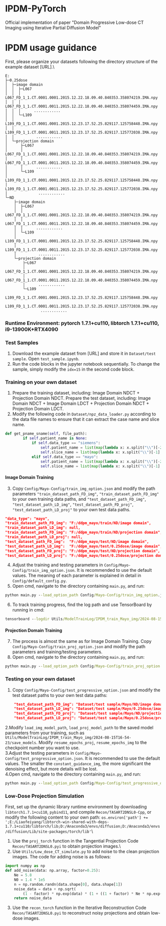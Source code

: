 # IPDM-PyTorch
Official implementation of paper  "Domain Progressive Low-dose CT Imaging using Iterative Partial Diffusion Model"

# IPDM usage guidance
First, please organize your datasets following the directory structure of the example dataset 
[URL].\
```
E:
├─0.25dose
│  ├─image domain
│  │  ├─L067
│  │  │      L067_FD_1_1.CT.0001.0001.2015.12.22.18.09.40.840353.358074219.IMA.npy
│  │  │      L067_FD_1_1.CT.0001.0011.2015.12.22.18.09.40.840353.358074459.IMA.npy
│  │  │      ............
│  │  └─L109
│  │          L109_FD_1_1.CT.0001.0001.2015.12.23.17.52.25.829117.125758448.IMA.npy
│  │          L109_FD_1_1.CT.0001.0011.2015.12.23.17.52.25.829117.125772038.IMA.npy
│  │          ............
│  └─projection domain
│      ├─L067
│      │      L067_FD_1_1.CT.0001.0001.2015.12.22.18.09.40.840353.358074219.IMA.npy
│      │      L067_FD_1_1.CT.0001.0011.2015.12.22.18.09.40.840353.358074459.IMA.npy
│      │      ............
│      └─L109
│              L109_FD_1_1.CT.0001.0001.2015.12.23.17.52.25.829117.125758448.IMA.npy
│              L109_FD_1_1.CT.0001.0011.2015.12.23.17.52.25.829117.125772038.IMA.npy
│              ............
└─ND
    ├─image domain
    │  ├─L067
    │  │      L067_FD_1_1.CT.0001.0001.2015.12.22.18.09.40.840353.358074219.IMA.npy
    │  │      L067_FD_1_1.CT.0001.0011.2015.12.22.18.09.40.840353.358074459.IMA.npy
    │  │      ............
    │  └─L109
    │          L109_FD_1_1.CT.0001.0001.2015.12.23.17.52.25.829117.125758448.IMA.npy
    │          L109_FD_1_1.CT.0001.0011.2015.12.23.17.52.25.829117.125772038.IMA.npy
    │          ............
    └─projection domain
        ├─L067
        │      L067_FD_1_1.CT.0001.0001.2015.12.22.18.09.40.840353.358074219.IMA.npy
        │      L067_FD_1_1.CT.0001.0011.2015.12.22.18.09.40.840353.358074459.IMA.npy
        │      ............
        └─L109
                L109_FD_1_1.CT.0001.0001.2015.12.23.17.52.25.829117.125758448.IMA.npy
                L109_FD_1_1.CT.0001.0011.2015.12.23.17.52.25.829117.125772038.IMA.npy
                ............
```
### Runtime Environment: pytorch 1.7.1+cu110, libtorch 1.7.1+cu110, i9-13900K+RTX4090
### Test Samples
1. Download the example dataset from [URL] and store it in `Dataset/test sample`. Open `test_sample.ipynb`.
2. Run the code blocks in the jupyter notebook sequentially. To change the sample, simply modify the `idx=15`
in the second code block.


### Training on your own dataset
1. Prepare the training dataset, including: Image Domain NDCT + Projection Domain NDCT. 
Prepare the test dataset, including: Image Domain NDCT + Image Domain LDCT + Projection Domain NDCT + Projection Domain LDCT.
2. Modify the following code in `Dataset/npz_data_loader.py` according to the data file names to ensure 
that it can extract the case name and slice name.
```python    
def get_pname_sname(self, file_path):
        if self.patient_name is None:
            if self.data_type == "siemens":
                self.patient_name = list(map(lambda x: x.split("\\")[-2], file_path))
                self.slice_name = list(map(lambda x: x.split("\\")[-1].split(".")[0], file_path))
            elif self.data_type == "mayo":
                self.patient_name = list(map(lambda x: x.split("\\")[-2], file_path))
                self.slice_name = list(map(lambda x: x.split("\\")[-1].split(".")[-4], file_path))
```
#### Image Domain Training
3. Copy `Config/Mayo-Config/train_img_option.json` and modify the path parameters `"train_dataset_path_FD_img"`, `"train_dataset_path_FD_img"` 
to your own training data paths, and `"test_dataset_path_FD_img"`, `"test_dataset_path_LD_img"`, `"test_dataset_path_FD_proj"`, `"test_dataset_path_LD_proj"` to your own test data paths.
```json 
"data_type": "mayo",
"train_dataset_path_FD_img": "F:/ddpm_mayo/train/ND/image domain",
"train_dataset_path_LD_img": null,
"train_dataset_path_FD_img": "F:/ddpm_mayo/train/ND/projection domain",
"train_dataset_path_LD_proj": null,
"test_dataset_path_FD_img":  "F:/ddpm_mayo/test/ND/image domain",
"test_dataset_path_LD_img":  "F:/ddpm_mayo/test/0.25dose/image domain",
"test_dataset_path_FD_proj": "F:/ddpm_mayo/test/ND/projection domain",
"test_dataset_path_LD_proj": "F:/ddpm_mayo/test/0.25dose/projection domain",
```
4. Adjust the training and testing parameters in `Config/Mayo-Config/train_img_option.json`. 
It is recommended to use the default values. The meaning of each parameter is explained in detail in `Config/default_config.py`.
5. Open cmd, navigate to the directory containing `main.py`, and run:
```cmd
python main.py --load_option_path Config/Mayo-Config/train_img_option.json
```
6. To track training progress, find the log path and use TensorBoard by running in cmd:
```cmd
tensorboard --logdir Utils/ModelTrainLog/IPDM_train_Mayo_img/2024-08-15T16-54-23/trainSummary
```
#### Projection Domain Training
7. The process is almost the same as for Image Domain Training. Copy `Config/Mayo-Config/train_proj_option.json` and modify the path parameters and training/testing parameters.
8. Open cmd, navigate to the directory containing `main.py`, and run:
```cmd
python main.py --load_option_path Config/Mayo-Config/train_proj_option.json
```

### Testing on your own dataset
1. Copy `Config/Mayo-Config/test_progressive_option.json` and modify the test dataset paths to your own test data paths:
```json
    "test_dataset_path_FD_img": "Dataset/test sample/Mayo/ND/image domain",
    "test_dataset_path_LD_img": "Dataset/test sample/Mayo/0.25dose/image domain",
    "test_dataset_path_FD_proj": "Dataset/test sample/Mayo/ND/projection domain",
    "test_dataset_path_LD_proj": "Dataset/test sample/Mayo/0.25dose/projection domain",
```
2.Modify `load_img_model_path`, `load_proj_model_path` to the saved model parameters from your training, such as `Utils/ModelTrainLog/IPDM_train_Mayo_img/2024-08-15T16-54-23/save_models`. Modify `resume_epochs_proj`, `resume_epochs_img` to the checkpoint number you want to use.\
3.Adjust the testing parameters in `Config/Mayo-Config/test_progressive_option.json`. It is recommended to use the default values. The smaller the `constant_guidance_img`, the more significant the denoising effect, but more details will be lost.\
4.Open cmd, navigate to the directory containing `main.py`, and run:
```cmd
python main.py --load_option_path Config/Mayo-Config/test_progressive_option.json
```

### Low-Dose Projection Simulation
First, set up the dynamic library runtime environment by downloading `libtorch1.7.1+cu110`, `pybind11`, and compile `Recon/TASART2DNSL0-Cpp`, or modify the following content to your own path:
`os.environ['path'] += ';E:/Liaofeiyang/libtorch-win-shared-with-deps-1.7.1+cu110/libtorch/lib;D:/Anaconda3/envs/diffusion;D:/Anaconda3/envs/diffusion/Lib/site-packages/torch/lib'`\
1. Use the `proj_torch` function in the Tangential Projection Code `Recon/TASART2DNSL0.pyi` to obtain projection images.\
2. Use `Utils/Low_dose_CT_simulate.py` to add noise to the clean projection images. The code for adding noise is as follows:
```python
import numpy as np
def add_noise(data: np.array, factor=0.25):
    Ne = 5.8
    N0 = 1.4 * 1e5
    n = np.random.randn(data.shape[0], data.shape[1])
    noise_data = data + np.sqrt(
        (1 - factor) * np.exp(data) * (1 + ((1 + factor) * Ne * np.exp(data)) / (factor * N0)) / (factor * N0)) * n
    return noise_data
```
3. Use the `recon_torch` function in the Iterative Reconstruction Code `Recon/TASART2DNSL0.pyi` to reconstruct noisy projections and obtain low-dose images.


